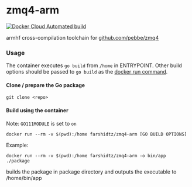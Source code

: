 # zmq4-arm
[![Docker Cloud Automated build](https://img.shields.io/docker/cloud/automated/farshidtz/zmq4-arm.svg)](https://hub.docker.com/r/farshidtz/zmq4-arm)


armhf cross-compilation toolchain for [github.com/pebbe/zmq4](https://github.com/pebbe/zmq4)

### Usage
The container executes `go build` from `/home` in ENTRYPOINT. Other build options should be passed to `go build` as the [docker run command](https://docs.docker.com/engine/reference/run/#cmd-default-command-or-options).
#### Clone / prepare the Go package
```
git clone <repo>
```
#### Build using the container
Note: `GO111MODULE` is set to `on`
```
docker run --rm -v $(pwd):/home farshidtz/zmq4-arm [GO BUILD OPTIONS]
```

Example:
```
docker run --rm -v $(pwd):/home farshidtz/zmq4-arm -o bin/app ./package
```
builds the package in package directory and outputs the executable to /home/bin/app